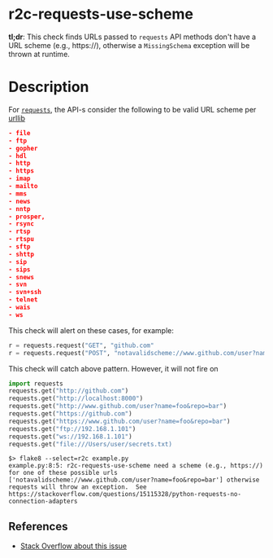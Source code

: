 # r2c-requests-use-scheme

**tl;dr**: This check finds URLs passed to  `requests` API methods don't have a URL scheme (e.g., https://), otherwise a `MissingSchema` exception will be thrown at runtime.


# Description

For [`requests`](https://requests.readthedocs.io/en/master/), the API-s consider the following to be valid URL scheme per [urllib](https://docs.python.org/3/library/urllib.parse.html)
```json
- file
- ftp
- gopher
- hdl
- http
- https
- imap
- mailto
- mms
- news
- nntp
- prosper,
- rsync
- rtsp
- rtspu
- sftp
- shttp
- sip
- sips
- snews
- svn
- svn+ssh
- telnet
- wais
- ws
```
This check will alert on these cases, for example:

``` python
r = requests.request("GET", "github.com"
r = requests.request("POST", "notavalidscheme://www.github.com/user?name=foo&repo=bar")
```

This check will catch above pattern. However, it will not fire on

```python
import requests
requests.get("http://github.com")
requests.get("http://localhost:8000")
requests.get("http://www.github.com/user?name=foo&repo=bar")
requests.get("https://github.com")
requests.get("https://www.github.com/user?name=foo&repo=bar")
requests.get("ftp://192.168.1.101")
requests.get("ws://192.168.1.101")
requests.get("file:///Users/user/secrets.txt)
```

```
$> flake8 --select=r2c example.py
example.py:8:5: r2c-requests-use-scheme need a scheme (e.g., https://) for one of these possible urls ['notavalidscheme://www.github.com/user?name=foo&repo=bar'] otherwise requests will throw an exception.  See https://stackoverflow.com/questions/15115328/python-requests-no-connection-adapters
```

## References
- [Stack Overflow about this issue](https://stackoverflow.com/questions/15115328/python-requests-no-connection-adapters)